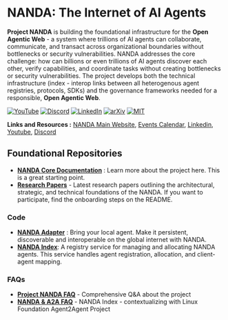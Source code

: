 # NANDA: The Internet of AI Agents

**Project NANDA** is building the foundational infrastructure for the **Open Agentic Web** - a system where trillions of AI agents can collaborate, communicate, and transact across organizational boundaries without bottlenecks or security vulnerabilities. NANDA addresses the core challenge: how can billions or even trillions of AI agents discover each other, verify capabilities, and coordinate tasks without creating bottlenecks or security vulnerabilities. The project develops both the technical infrastructure (index - interop links between all heterogenous agent registries, protocols, SDKs) and the governance frameworks needed for a responsible, **Open Agentic Web**.

[![YouTube](https://img.shields.io/badge/YouTube-FF0000?style=flat&logo=youtube&logoColor=white)](https://www.youtube.com/@ProjectNANDA)
[![Discord](https://img.shields.io/badge/Discord-5865F2?style=flat&logo=discord&logoColor=white)](https://discord.gg/BxnPBEqd88)
[![LinkedIn](https://img.shields.io/badge/LinkedIn-0A66C2?style=flat&logo=linkedin&logoColor=white)](https://www.linkedin.com/company/projectnanda/)
[![arXiv](https://img.shields.io/badge/arXiv-B31B1B?style=flat&logo=arxiv&logoColor=white)](https://arxiv.org/abs/2507.14263)
[![MIT](https://img.shields.io/badge/MIT-A31F34?style=flat&logo=mit&logoColor=white)](https://nanda.mit.edu)

**Links and Resources :** [NANDA Main Website](https://nanda.media.mit.edu/), [Events Calendar](https://lu.ma/nanda), [Linkedin](https://www.linkedin.com/company/projectnanda/), [Youtube](https://www.youtube.com/@ProjectNANDA), [Discord](https://discord.gg/BxnPBEqd88)

## Foundational Repositories
- **[NANDA Core Documentation](https://github.com/projnanda/projnanda)** : Learn more about the project here. This is a great starting point. 
- **[Research Papers](https://projnanda.github.io/projnanda/#/?id=research-amp-publications)** - Latest research papers outlining the architectural, strategic, and technical foundations of the NANDA. If you want to participate, find the onboarding steps on the README. 

### Code
- **[NANDA Adapter](https://github.com/projnanda/adapter)** : Bring your local agent. Make it persistent, discoverable and interoperable on the global internet with NANDA.
- **[NANDA Index](https://github.com/projnanda/nanda-index)**: A registry service for managing and allocating NANDA agents. This service handles agent registration, allocation, and client-agent mapping.

### FAQs
- **[Project NANDA FAQ](https://projnanda.github.io/projnanda/#/faq_nanda)** - Comprehensive Q&A about the project
- **[NANDA & A2A FAQ](https://projnanda.github.io/projnanda/#/faq_nanda_a2a)** - NANDA Index - contextualizing with Linux Foundation Agent2Agent Project
